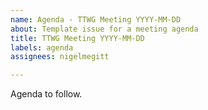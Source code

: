 ```yaml
---
name: Agenda - TTWG Meeting YYYY-MM-DD
about: Template issue for a meeting agenda
title: TTWG Meeting YYYY-MM-DD
labels: agenda
assignees: nigelmegitt

---
```


Agenda to follow.
